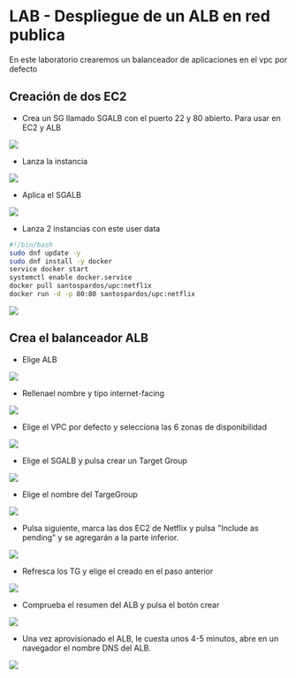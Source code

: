 # LAB - Despliegue de un ALB en red publica

En este laboratorio crearemos un balanceador de aplicaciones en el vpc por defecto

## Creación de dos EC2

* Crea un SG llamado SGALB con el puerto 22 y 80 abierto. Para usar en EC2 y ALB

![](images/01.png)

* Lanza la instancia

![](images/02.png)

* Aplica el SGALB

![](images/03.png)

* Lanza 2 instancias con este user data

```bash
#!/bin/bash
sudo dnf update -y
sudo dnf install -y docker
service docker start
systemctl enable docker.service
docker pull santospardos/upc:netflix
docker run -d -p 80:80 santospardos/upc:netflix
```

![](images/04.png)



## Crea el balanceador ALB

* Elige ALB

![](images/05.png)


* Rellenael nombre y tipo internet-facing

![](images/06.png)

* Elige el VPC por defecto y selecciona las 6 zonas de disponibilidad

![](images/07.png)

* Elige el SGALB y pulsa crear un Target Group

![](images/08.png)

* Elige el nombre del TargeGroup

![](images/09.png)

* Pulsa siguiente, marca las dos EC2 de Netflix y pulsa "Include as pending" y se agregarán a la parte inferior.

![](images/10.png)

* Refresca los TG y elige el creado en el paso anterior

![](images/11.png)

* Comprueba el resumen del ALB y pulsa el botón crear

![](images/12.png)

* Una vez aprovisionado el ALB, le cuesta unos 4-5 minutos, abre en un navegador el nombre DNS del ALB.

![](images/13.png)

